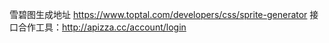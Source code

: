 雪碧图生成地址 https://www.toptal.com/developers/css/sprite-generator
接口合作工具：http://apizza.cc/account/login
